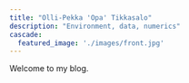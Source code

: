 ```yaml
---
title: "Olli-Pekka 'Opa' Tikkasalo"
description: "Environment, data, numerics"
cascade:
  featured_image: './images/front.jpg'
---
```

Welcome to my blog.
